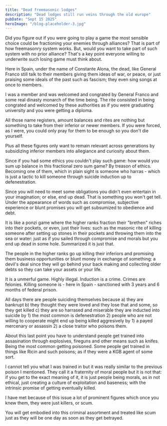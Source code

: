 ```yaml
---
title: "Dead freemasonic lodges"
description: "Dead lodges still run veins through the old europe"
pubDate: "Sept 15 2025"
heroImage: "/blog-placeholder-3.jpg"
---
```


Did you figure out if you were going to play a game the most sensible choice
could be fractioning your enemies through alliances? That is part of
how freemasonry system works. But, would you want to take part of such system
with no prior alliance? That's a key point everyone willing to underwrite
such losing game must think about.

Here in Spain, under the name of Constante Alona, the dead, like General Franco
still talk to their members giving them ideas of war, or peace, or just praising
some ideals of the past such as fascism; they even sing songs at once to members.

I was a member and was welcomed and congrated by General Franco and some real
dinasty monarch of the time being. The rite consisted in being congrated and
welcomed by these authorities as if you were graduating university and you were
getting a diploma.

All those name registers, amount balances and rites are nothing but something
to take from their inferior or newer members. If you were forced, as I were,
you could only pray for them to be enough so you don't die yourself.

Plus all these figures only want to remain relevant across generations by
subsidizing inferior members into allegiance and curiosity about them.

Since if you had some ethics you couldn't play such game: how would you sum up
balance in this fractional zero sum game? By treason of ethics. Becoming one
of them, which in plain sight is someone who harras - which is just a tactic
to kill someone through suicide induction up to defenestration.

Since you will need to meet some obligations you didn't even entertain in your
imagination; or else, end up dead. That is something you won't get tell. Under
the appearance of words such as compromise, subjective experience or blunt
promises you will get subsumized to obedience and debt.

It is like a ponzi game where the higher ranks fraction their "brethen" riches
into their pockets, or even, just their lives: such as the masonic rite of
killing someone after setting up stones in their pockets and throwing them
into the sea or water: just as if you sailed through compromise and morals but
you end up dead in some hole. Summarized it is just that.

The people in the higher ranks go up killing their inferiors and promising them
business opportunities or blunt money in exchange of something: a devil's
deal since they will go behind your back making and collecting older debts
so they can take your assets or your life.

It is a unmerful game. Highly illegal. Induction is a crime. Crimes are
felonies. Killing someone is - here in Spain - sanctioned with 3 years and
6 months of federal prison.

All days there are people suiciding themselves because a) they are bankrupt
b) they thought they were loved and they lose that and some, so they get killed
c) they are so harrased and miserable they are inducted into suicide by 1)
the most common is defenestration 2) people who are not willing to cooperate
might end up being killed aggresively by 1) a payed mercenary or assassin
2) a close traitor who poisons them.

About this last point you have to understand people get trained into
assasination through explosives, fireguns and other means such as knifes.
Being the most common getting poisoned. Some people get trained in things
like Ricin and such poisons; as if they were a KGB agent of some sort.

I cannot tell you what I was trained in but it was really similar to the
previous poison I mentioned. They call it a fraternity of moral people but
it is not that: if you get to the exact meaning of it, it is just people
being morals, as in not ethical, just creating a culture of exploitation and
baseness; with the intrinsic promise of getting eventually killed.

I have met because of this issue a lot of prominent figures which once you
knew them, they were just killers, or scum.

You will get embodied into this criminal assortment and treated like scum
just as they will be one day as soon as they get betrayed.
